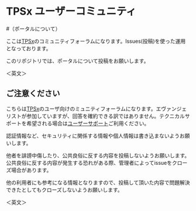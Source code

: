 # TPSx ユーザーコミュニティ
#（ポータルについて）

ここは[TPSx](http://oviss.jp.fujitsu.com/)のコミュニティフォーラムになります。Issues(投稿)を使った運用となっております。

このリポジトリでは、ポータルについて投稿をお願いします。

＜英文＞

## ご注意ください

こちらは[TPSx](http://oviss.jp.fujitsu.com/)のユーザ向けのミュニティフォーラムになります。エヴァンジェリストが参加していますが、回答を確約できる訳ではありません。テクニカルサポートを希望される場合は[ユーザーサポート](http://oviss.jp.fujitsu.com/)ご利用ください。

認証情報など、セキュリティに関係する情報や個人情報は書き込まないようお願いします。

他者を誹謗中傷したり、公共良俗に反する内容を投稿しないようお願いします。
公共良俗に反する内容が発生する恐れがある際、管理者によってissueをクローズ場合があります。

他の利用者にも参考になる情報となりますので、投稿して頂いた内容で問題解決できたとしてもクローズしないようお願いします。

＜英文＞
